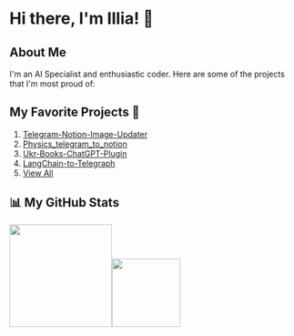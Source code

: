 # Hi there, I'm Illia! 👋

## About Me
I'm an AI Specialist and enthusiastic coder. Here are some of the projects that I'm most proud of:
## My Favorite Projects 🚀
1. [Telegram-Notion-Image-Updater](https://github.com/Illia-the-coder/Telegram-Notion-Image-Updater)
2. [Physics_telegram_to_notion](https://github.com/Illia-the-coder/Physics_telegram_to_notion)
3. [Ukr-Books-ChatGPT-Plugin](https://github.com/Illia-the-coder/Ukr-Books-ChatGPT-Plugin)
4. [LangChain-to-Telegraph](https://github.com/Illia-the-coder/LangChain-to-Telegraph)
5. [View All](https://github.com/Illia-the-coder?tab=repositories)

## 📊 My GitHub Stats
<p align="left">
    <img align="centre" src="https://github-readme-stats-eight-theta.vercel.app/api?username=Illia-the-coder&show_icons=true&hide_border=true&include_all_commits=true&count_private=true&bg_color=00000000&theme=tokyonight" height=180px/><img height="120px" src="https://github-readme-stats.vercel.app/api/top-langs/?username=Illia-the-coder&hide=html&hide_title=true&hide_border=true&layout=compact&langs_count=8&theme=tokyonight&bg_color=00000000" />
</p>

